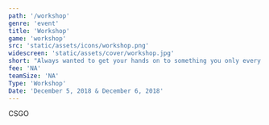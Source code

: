 ```yaml
---
path: '/workshop'
genre: 'event'
title: 'Workshop'
game: 'workshop'
src: 'static/assets/icons/workshop.png'
widescreen: 'static/assets/cover/workshop.jpg'
short: "Always wanted to get your hands on to something you only every saw on the internet or television?! Here's your chance! Join us for exciting workshops and build your way to happiness!"
fee: 'NA'
teamSize: 'NA'
Type: 'Workshop'
Date: 'December 5, 2018 & December 6, 2018' 
---
```


CSGO